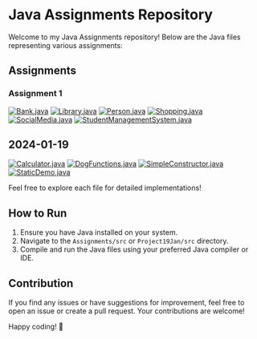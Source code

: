 # Java Assignments Repository

Welcome to my Java Assignments repository! Below are the Java files representing various assignments:

## Assignments
  ### Assignment 1
  [![Bank.java](https://img.shields.io/badge/Open%20Bank.java-%E2%86%92-blue?style=for-the-badge&logo=github)](Assignments/src/Bank.java)
  [![Library.java](https://img.shields.io/badge/Open%20Library.java-%E2%86%92-blue?style=for-the-badge&logo=github)](Assignments/src/Library.java)
  [![Person.java](https://img.shields.io/badge/Open%20Person.java-%E2%86%92-blue?style=for-the-badge&logo=github)](Assignments/src/Person.java)
  [![Shopping.java](https://img.shields.io/badge/Open%20Shopping.java-%E2%86%92-blue?style=for-the-badge&logo=github)](Assignments/src/Shopping.java)
  [![SocialMedia.java](https://img.shields.io/badge/Open%20SocialMedia.java-%E2%86%92-blue?style=for-the-badge&logo=github)](Assignments/src/SocialMedia.java)
  [![StudentManagementSystem.java](https://img.shields.io/badge/Open%20StudentManagementSystem.java-%E2%86%92-blue?style=for-the-badge&logo=github)](Assignments/src/StudentManagementSystem.java)

## 2024-01-19

[![Calculator.java](https://img.shields.io/badge/Open%20Calculator.java-%E2%86%92-blue?style=for-the-badge&logo=github)](Project19Jan/src/Calculator.java)
[![DogFunctions.java](https://img.shields.io/badge/Open%20DogFunctions.java-%E2%86%92-blue?style=for-the-badge&logo=github)](Project19Jan/src/DogFunctions.java)
[![SimpleConstructor.java](https://img.shields.io/badge/Open%20SimpleConstructor.java-%E2%86%92-blue?style=for-the-badge&logo=github)](Project19Jan/src/SimpleConstructor.java)
[![StaticDemo.java](https://img.shields.io/badge/Open%20StaticDemo.java-%E2%86%92-blue?style=for-the-badge&logo=github)](Project19Jan/src/StaticDemo.java)

Feel free to explore each file for detailed implementations!

## How to Run

1. Ensure you have Java installed on your system.
2. Navigate to the `Assignments/src` or `Project19Jan/src` directory.
3. Compile and run the Java files using your preferred Java compiler or IDE.

## Contribution

If you find any issues or have suggestions for improvement, feel free to open an issue or create a pull request. Your contributions are welcome!

Happy coding! 🚀
